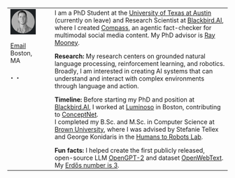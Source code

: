 <table>
    <colgroup>
        <col width="12%" />
        <col width="5%" />
        <col width="70%" />
    </colgroup>
    <tbody>
        <tr style="vertical-align: top;">
            <td>
                <img src="/assets/img/profile.jpg" align="left" alt="Vanya Cohen" style="margin: 0px 10px 0px 0px;"/>
                <br clear="all"/><br clear="all"/>
                <div class="meta-center">
                <nobr><i class="fas fa-fw fa-envelope" aria-hidden="true"></i> <a href='https://mailhide.io/e/OW8hdvV3'>Email</a></nobr>
                <br/>
                <i class="fas fa-fw fa-map-marker-alt" aria-hidden="true"></i> <span itemprop="name">Boston, MA</span>
                <br clear="all"/><br clear="all"/>
                <div style="font-size: 24px">
                <a href="https://twitter.com/vanyacohen" rel="nofollow noopener noreferrer"><i class="fab fa-fw fa-twitter-square" aria-hidden="true"></i></a>
                <span>&#183;</span>
                <a href="https://scholar.google.com/citations?user=VSc-eTAAAAAJ" rel="nofollow noopener noreferrer"><i class="fas fa-graduation-cap" aria-hidden="true"></i></a>
                <span>&#183;</span>
                <a href="https://www.linkedin.com/in/vanyacohen" rel="nofollow noopener noreferrer"><i class="fab fa-fw fa-linkedin" aria-hidden="true"></i></a>
                </div>
                </div>
            </td>
            <td></td>
            <td>  
                I am a PhD Student at the 
                <a href="https://www.cs.utexas.edu/~ml/">University of Texas at Austin</a> (currently on leave)
                 and Research Scientist at <a href="https://blackbird.ai">Blackbird.AI</a>, where I created <a href="https://blackbird.ai/compass-context/">Compass</a>, an agentic fact-checker for multimodal social media content. My PhD advisor is <a href="https://www.cs.utexas.edu/~mooney/">Ray Mooney</a>.
                <ul></ul>
                <b>Research:</b> My research centers on grounded natural language processing, reinforcement learning, and robotics. Broadly, I am interested in creating AI systems that can understand and interact with complex environments through language and action.
                <ul></ul>
                <b>Timeline:</b> Before starting my PhD and position at <a href="https://blackbird.ai">Blackbird.AI</a>, I worked at <a href="https://en.wikipedia.org/wiki/Luminoso">Luminoso</a> in Boston, contributing to <a href="https://conceptnet.io">ConceptNet</a>.<br>
                I completed my B.Sc. and M.Sc. in Computer Science at 
                <a href="https://cs.brown.edu">Brown University</a>, where I was advised by Stefanie Tellex and George Konidaris in the 
                <a href="https://h2r.cs.brown.edu">Humans to Robots Lab</a>.
                <ul></ul>
                <b>Fun facts:</b> I helped create the first publicly released, open-source LLM <a href="https://www.wired.com/story/dangerous-ai-open-source/">OpenGPT-2</a> and dataset <a href="https://huggingface.co/datasets/Skylion007/openwebtext">OpenWebText</a>. My <a href="https://www.csauthors.net/distance/vanya-cohen/paul-erdos">Erdős number is 3</a>.
            </td>
        </tr>
    </tbody>
</table>
